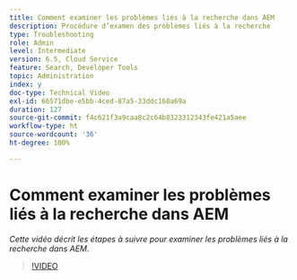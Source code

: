 ```yaml
---
title: Comment examiner les problèmes liés à la recherche dans AEM
description: Procédure d’examen des problèmes liés à la recherche
type: Troubleshooting
role: Admin
level: Intermediate
version: 6.5, Cloud Service
feature: Search, Developer Tools
topic: Administration
index: y
doc-type: Technical Video
exl-id: 66571dbe-e5bb-4ced-87a5-33ddc160a69a
duration: 127
source-git-commit: f4c621f3a9caa8c2c64b8323312343fe421a5aee
workflow-type: ht
source-wordcount: '36'
ht-degree: 100%

---
```


# Comment examiner les problèmes liés à la recherche dans AEM

*Cette vidéo décrit les étapes à suivre pour examiner les problèmes liés à la recherche dans AEM.*

>[!VIDEO](https://video.tv.adobe.com/v/335467?quality=12&learn=on)
